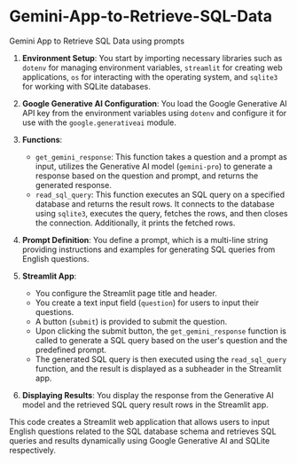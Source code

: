 # Gemini-App-to-Retrieve-SQL-Data
Gemini App to Retrieve SQL Data using prompts

1. **Environment Setup**: You start by importing necessary libraries such as `dotenv` for managing environment variables, `streamlit` for creating web applications, `os` for interacting with the operating system, and `sqlite3` for working with SQLite databases.

2. **Google Generative AI Configuration**: You load the Google Generative AI API key from the environment variables using `dotenv` and configure it for use with the `google.generativeai` module.

3. **Functions**:
    - `get_gemini_response`: This function takes a question and a prompt as input, utilizes the Generative AI model (`gemini-pro`) to generate a response based on the question and prompt, and returns the generated response.
    - `read_sql_query`: This function executes an SQL query on a specified database and returns the result rows. It connects to the database using `sqlite3`, executes the query, fetches the rows, and then closes the connection. Additionally, it prints the fetched rows.

4. **Prompt Definition**: You define a prompt, which is a multi-line string providing instructions and examples for generating SQL queries from English questions.

5. **Streamlit App**:
    - You configure the Streamlit page title and header.
    - You create a text input field (`question`) for users to input their questions.
    - A button (`submit`) is provided to submit the question.
    - Upon clicking the submit button, the `get_gemini_response` function is called to generate a SQL query based on the user's question and the predefined prompt.
    - The generated SQL query is then executed using the `read_sql_query` function, and the result is displayed as a subheader in the Streamlit app.

6. **Displaying Results**: You display the response from the Generative AI model and the retrieved SQL query result rows in the Streamlit app.

This code creates a Streamlit web application that allows users to input English questions related to the SQL database schema and retrieves SQL queries and results dynamically using Google Generative AI and SQLite respectively.

